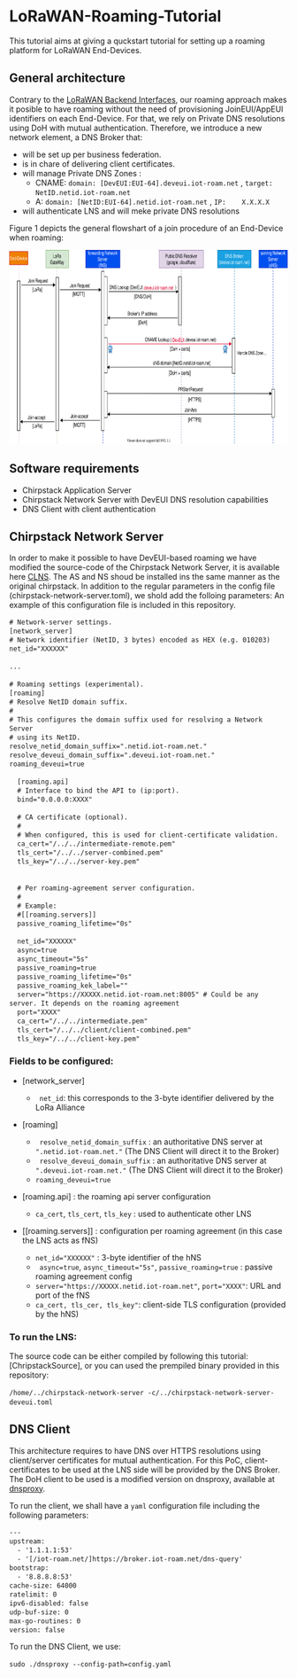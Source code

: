 # LoRaWAN-Roaming-Tutorial

This tutorial aims at giving a quckstart tutorial for setting up a roaming platform for LoRaWAN End-Devices.

## General architecture

Contrary to the [LoRaWAN Backend Interfaces], our roaming approach makes it posible to have roaming without the need of provisioning JoinEUI/AppEUI identifiers on each End-Device. For that, we rely on Private DNS resolutions using DoH with mutual authentication. Therefore, we introduce a new network element, a DNS Broker that: 

- will be set up per business federation.
- is in chare of delivering client certificates.
- will manage Private DNS Zones : 
  - CNAME:  ``` domain: [DevEUI:EUI-64].deveui.iot-roam.net ``` , ``` target: NetID.netid.iot-roam.net ``` 
  - A:      ``` domain: [NetID:EUI-64].netid.iot-roam.net ``` ,  ``` IP: 	X.X.X.X ``` 
- will authenticate LNS and will meke private DNS resolutions

Figure 1 depicts the general flowshart of a join procedure of an End-Device when roaming:

<p align="center">
  <img width="800" height="350" src="https://github.com/MarinoMtz/LoRaWAN-Roaming-Tutorial/blob/main/images/echange.svg">
</p>

## Software requirements 

- Chirpstack Application Server
- Chirpstack Network Server with DevEUI DNS resolution capabilities
- DNS Client with client authentication

## Chirpstack Network Server

In order to make it possible to have DevEUI-based roaming we have modified the source-code of the Chirpstack Network Server, it is available here [CLNS]. 
The AS and NS shoud be installed ins the same manner as the original chirpstack.
In addition to the regular parameters in the config file (chirpstack-network-server.toml), we shold add the folloing parameters:
An example of this configuration file is included in this repository.

```
# Network-server settings.
[network_server]
# Network identifier (NetID, 3 bytes) encoded as HEX (e.g. 010203)
net_id="XXXXXX"

...

# Roaming settings (experimental).
[roaming]
# Resolve NetID domain suffix.
#
# This configures the domain suffix used for resolving a Network Server
# using its NetID.
resolve_netid_domain_suffix=".netid.iot-roam.net." 
resolve_deveui_domain_suffix=".deveui.iot-roam.net."
roaming_deveui=true

  [roaming.api]
  # Interface to bind the API to (ip:port).
  bind="0.0.0.0:XXXX"

  # CA certificate (optional).
  #
  # When configured, this is used for client-certificate validation.
  ca_cert="/../../intermediate-remote.pem"
  tls_cert="/../../server-combined.pem"
  tls_key="/../../server-key.pem"


  # Per roaming-agreement server configuration.
  #
  # Example:
  #[[roaming.servers]]
  passive_roaming_lifetime="0s"
  
  net_id="XXXXXX"
  async=true
  async_timeout="5s"
  passive_roaming=true
  passive_roaming_lifetime="0s"
  passive_roaming_kek_label=""
  server="https://XXXXX.netid.iot-roam.net:8005" # Could be any server. It depends on the roaming agreement
  port="XXXX"
  ca_cert="/../../intermediate.pem"
  tls_cert="/../../client/client-combined.pem"
  tls_key="/../../client-key.pem"

```

###  Fields to be configured: 

 - [network_server] 
   - ``` net_id```: this corresponds to the 3-byte identifier delivered by the LoRa Alliance

 - [roaming]
    - ``` resolve_netid_domain_suffix``` : an authoritative DNS server at ``` ".netid.iot-roam.net." ```  (The DNS Client will direct it to the Broker)
    - ``` resolve_deveui_domain_suffix``` : an authoritative DNS server at ``` ".deveui.iot-roam.net."```  (The DNS Client will direct it to the Broker)
    - ``` roaming_deveui=true ``` 
 - [roaming.api] : the roaming api server configuration
    - ```ca_cert```, ```tls_cert```, ```tls_key``` : used to authenticate other LNS
 - [[roaming.servers]] : configuration per roaming agreement (in this case the LNS acts as fNS)
    - ```net_id="XXXXXX"``` : 3-byte identifier of the hNS 
    - ``` async=true```, ```async_timeout="5s"```, ``` passive_roaming=true ``` : passive roaming agreement config
    - ``` server="https://XXXXX.netid.iot-roam.net" ```, ```port="XXXX"```:  URL and port of the fNS
    - ``` ca_cert, tls_cer, tls_key" ```: client-side TLS configuration (provided by the hNS)
 
 ###  To run the LNS:
 
 The source code can be either compiled by following this tutorial: [ChripstackSource], or you can used the prempiled binary provided in this repository:
 
 ``` /home/../chirpstack-network-server -c/../chirpstack-network-server-deveui.toml ```
 

## DNS Client

This architecture requires to have DNS over HTTPS resolutions using client/server certificates for mutual authentication. 
For this PoC, client-certificates to be used at the LNS side will be provided by the DNS Broker.
The DoH client to be used is a modified version on dnsproxy, available at [dnsproxy].

To run the client, we shall have a ```yaml``` configuration file including the following parameters:
```
---
upstream:
  - '1.1.1.1:53'
  - '[/iot-roam.net/]https://broker.iot-roam.net/dns-query'
bootstrap:
  - '8.8.8.8:53'
cache-size: 64000
ratelimit: 0
ipv6-disabled: false
udp-buf-size: 0
max-go-routines: 0
version: false
```

To run the DNS Client, we use: 

``` sudo ./dnsproxy --config-path=config.yaml ```

[LoRaWAN Backend Interfaces]: https://lora-alliance.org/resource_hub/ts002-110-lorawan-backend-interfaces/
[CLNS]: https://github.com/MarinoMtz/chirpstack-network-server
[dnsproxy]: https://github.com/MarinoMtz/dnsproxy/tree/clienauthyaml
